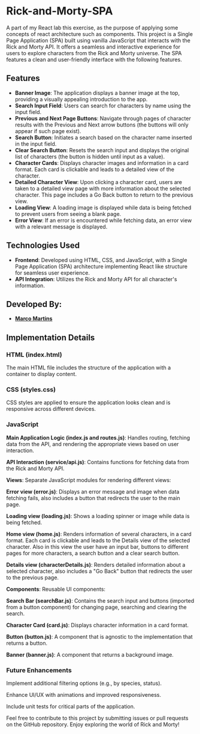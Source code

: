 # Rick-and-Morty-SPA

A part of my React lab this exercise, as the purpose of applying some concepts of react architecture such as components.
This project is a Single Page Application (SPA) built using vanilla JavaScript that interacts with the Rick and Morty API. It offers a seamless and interactive experience for users to explore characters from the Rick and Morty universe. The SPA features a clean and user-friendly interface with the following features.

## Features

- **Banner Image**: The application displays a banner image at the top, providing a visually appealing introduction to the app.
- **Search Input Field**: Users can search for characters by name using the input field.
- **Previous and Next Page Buttons**: Navigate through pages of character results with the Previous and Next arrow buttons (the buttons will only appear if such page exist).
- **Search Button**: Initiates a search based on the character name inserted in the input field.
- **Clear Search Button**: Resets the search input and displays the original list of characters (the button is hidden until input as a value).
- **Character Cards**: Displays character images and information in a card format. Each card is clickable and leads to a detailed view of the character.
- **Detailed Character View**: Upon clicking a character card, users are taken to a detailed view page with more information about the selected character. This page includes a Go Back button to return to the previous view.
- **Loading View**: A loading image is displayed while data is being fetched to prevent users from seeing a blank page.
- **Error View**: If an error is encountered while fetching data, an error view with a relevant message is displayed.

## Technologies Used

- **Frontend**: Developed using HTML, CSS, and JavaScript, with a Single Page Application (SPA) architecture implementing React like structure for seamless user experience.
- **API Integration**: Utilizes the Rick and Morty API for all character's information.

## Developed By:

- **[Marco Martins](https://www.linkedin.com/in/marco-martins-a-tech/)**

## Implementation Details

### HTML (index.html)
The main HTML file includes the structure of the application with a container to display content.

### CSS (styles.css)
CSS styles are applied to ensure the application looks clean and is responsive across different devices.

### JavaScript

**Main Application Logic (index.js and routes.js)**: Handles routing, fetching data from the API, and rendering the appropriate views based on user interaction.

**API Interaction (service/api.js)**: Contains functions for fetching data from the Rick and Morty API.

**Views**: Separate JavaScript modules for rendering different views:

**Error view (error.js)**: Displays an error message and image when data fetching fails, also includes a button that redirects the user to the main page.

**Loading view (loading.js)**: Shows a loading spinner or image while data is being fetched.

**Home view (home.js)**: Renders information of several characters, in a card format. Each card is clickable and leads to the Details view of the selected character. Also in this view the user have an input bar, buttons to different pages for more characters, a search button and a clear search button.

**Details view (characterDetails.js)**: Renders detailed information about a selected character, also includes a "Go Back" button that redirects the user to the previous page.

**Components**: Reusable UI components:

**Search Bar (searchBar.js)**: Contains the search input and buttons (imported from a button component) for changing page, searching and clearing the search.

**Character Card (card.js)**: Displays character information in a card format.

**Button (button.js)**: A component that is agnostic to the implementation that returns a button.

**Banner (banner.js)**: A component that returns a background image.

### Future Enhancements

Implement additional filtering options (e.g., by species, status).

Enhance UI/UX with animations and improved responsiveness.

Include unit tests for critical parts of the application.

Feel free to contribute to this project by submitting issues or pull requests on the GitHub repository. Enjoy exploring the world of Rick and Morty!
